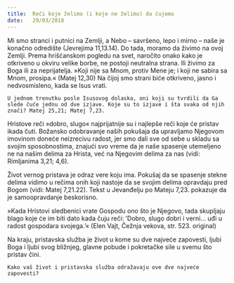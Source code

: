 ```yaml
---
title:  Reči koje želimo (i koje ne želimo) da čujemo
date:   29/03/2018
---
```


Mi smo stranci i putnici na Zemlji, a Nebo – savršeno, lepo i mirno – naše je konačno odredište (Jevrejima 11,13.14). Do tada, moramo da živimo na ovoj Zemlji. Prema hrišćanskom pogledu na svet, naročito onako kako je otkriveno u okviru velike borbe, ne postoji neutralna strana. Ili živimo za Boga ili za neprijatelja. »Koji nije sa Mnom, protiv Mene je; i koji ne sabira sa Mnom, prosipa.« (Matej 12,30) Na čijoj smo strani biće otkriveno, jasno i nedvosmisleno, kada se Isus vrati.

`U jednom trenutku posle Isusovog dolaska, oni koji su tvrdili da Ga slede čuće jednu od dve izjave. Koje su to izjave i šta svaka od njih znači?
Matej 25,21; Matej 7,23.`

Hristove reči »dobro, slugo« najprijatnije su i najlepše reči koje će pristav ikada čuti. Božansko odobravanje naših pokušaja da upravljamo Njegovom imovinom doneće neizrecivu radost, jer smo dali sve od sebe u skladu sa svojim sposobnostima, znajući svo vreme da je naše spasenje utemeljeno ne na našim delima za Hrista, već na Njegovim delima za nas (vidi: Rimljanima 3,21; 4,6).

Život vernog pristava je odraz vere koju ima. Pokušaj da se spasenje stekne delima vidimo u rečima onih koji nastoje da se svojim delima opravdaju pred Bogom (vidi: Matej 7,21.22). Tekst u Jevanđelju po Mateju 7,23. pokazuje da je samoopravdanje beskorisno.

»Kada Hristovi sledbenici vrate Gospodu ono što je Njegovo, tada skupljaju blago koje će im biti dato kada čuju reči: ’Dobro, slugo dobri i verni... uđi u radost gospodara svojega.’« (Elen Vajt, Čežnja vekova, str. 523. original)

Na kraju, pristavska služba je život u kome su dve najveće zapovesti, ljubi Boga i ljubi svog bližnjeg, glavne pobude i pokretačke sile u svemu što pristav čini.

`Kako vaš život i pristavska služba odražavaju ove dve najveće zapovesti?`
